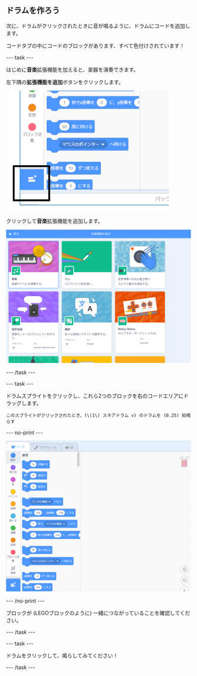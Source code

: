 ## ドラムを作ろう

次に、ドラムがクリックされたときに音が鳴るように、ドラムにコードを追加します。

コードタブの中にコードのブロックがあります、すべて色付けされています！

--- task ---

はじめに**音楽**拡張機能を加えると、楽器を演奏できます。

左下隅の**拡張機能を追加**ボタンをクリックします。

![強調表示された拡張ボタンを追加](images/add-extension-annotated.png)

クリックして**音楽**拡張機能を追加します。

![ハイライトされた音楽拡張機能](images/click-music-annotated.png)

--- /task ---

--- task ---

ドラムスプライトをクリックし、これら2つのブロックを右のコードエリアにドラッグします。

```blocks3
このスプライトがクリックされたとき、(\(1\) スネアドラム v) のドラムを (0.25) 拍鳴らす
```

--- no-print ---

![スクリーンショット](images/connect-block.gif)

--- /no-print ---

ブロックが (LEGOブロックのように) 一緒につながっていることを確認してください。

--- /task ---

--- task ---

ドラムをクリックして、鳴らしてみてください！

--- /task ---